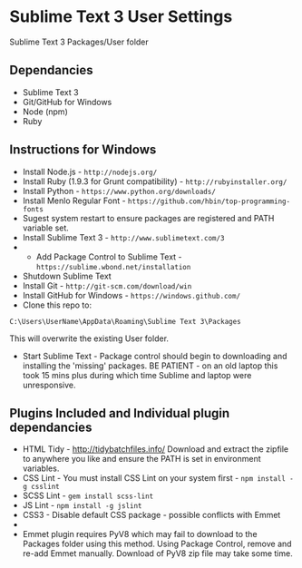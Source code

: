 Sublime Text 3 User Settings
============

Sublime Text 3 Packages/User folder

## Dependancies

- Sublime Text 3 
- Git/GitHub for Windows
- Node (npm)
- Ruby

## Instructions for Windows

- Install Node.js - `http://nodejs.org/`
- Install Ruby (1.9.3 for Grunt compatibility) - `http://rubyinstaller.org/`
- Install Python - `https://www.python.org/downloads/`
- Install Menlo Regular Font - `https://github.com/hbin/top-programming-fonts`
- Sugest system restart to ensure packages are registered and PATH variable set.
- Install Sublime Text 3 - `http://www.sublimetext.com/3`
- - Add Package Control to Sublime Text - `https://sublime.wbond.net/installation`
- Shutdown Sublime Text
- Install Git - `http://git-scm.com/download/win`
- Install GitHub for Windows - `https://windows.github.com/`
- Clone this repo to:
 
` C:\Users\UserName\AppData\Roaming\Sublime Text 3\Packages `

This will overwrite the existing User folder.
- Start Sublime Text - Package control should begin to downloading and installing the 'missing' packages. BE PATIENT - on an old laptop this took 15 mins plus during which time Sublime and laptop were unresponsive.

## Plugins Included and Individual plugin dependancies

- HTML Tidy - http://tidybatchfiles.info/
  Download and extract the zipfile to anywhere you like and ensure the PATH is set in environment variables.
- CSS Lint - You must install CSS Lint on your system first - `npm install -g csslint`
- SCSS Lint - `gem install scss-lint`
- JS Lint - `npm install -g jslint`
- CSS3 - Disable default CSS package - possible conflicts with Emmet
- 
- Emmet plugin requires PyV8 which may fail to download to the Packages folder using this method. Using Package Control, remove and re-add Emmet manually. Download of PyV8 zip file may take some time.

